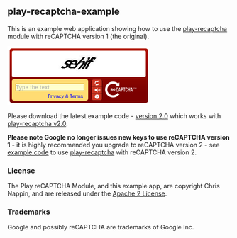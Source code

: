 ## play-recaptcha-example

This is an example web application showing how to use the 
[play-recaptcha](https://github.com/chrisnappin/play-recaptcha) module
with reCAPTCHA version 1 (the original). 

![reCAPTCHA version 1](recaptcha-example-v1.png "reCAPTCHA version 1")

Please download the latest example code - [version 2.0](https://github.com/chrisnappin/play-recaptcha-example/releases/tag/release-2.0) which works with [play-recaptcha v2.0](https://github.com/chrisnappin/play-recaptcha/releases/tag/release-2.0-with-docs).

**Please note Google no longer issues new keys to use reCAPTCHA version 1** - it is highly recommended you upgrade to reCAPTCHA version 2 - see [example code](https://github.com/chrisnappin/play-recaptcha-v2-example) to use [play-recaptcha](https://github.com/chrisnappin/play-recaptcha) with reCAPTCHA version 2.

### License

The Play reCAPTCHA Module, and this example app, are copyright Chris Nappin, and are released under the 
[Apache 2 License](http://www.apache.org/licenses/LICENSE-2.0).

### Trademarks
Google and possibly reCAPTCHA are trademarks of Google Inc.
